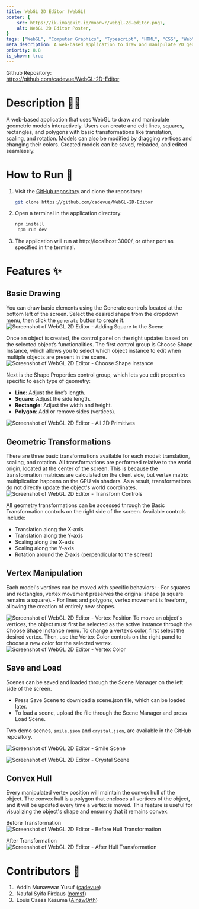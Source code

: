 ```yaml
---
title: WebGL 2D Editor (WebGL)
poster: {
    src: https://ik.imagekit.io/moonwr/webgl-2d-editor.png?,
    alt: WebGL 2D Editor Poster,
}
tags: ["WebGL", "Computer Graphics", "Typescript", "HTML", "CSS", "Web", "Vite"]
meta_description: A web-based application to draw and manipulate 2D geometry interactively. Addin Munawwar (Cadevue).
priority: 8.8
is_shown: true
---
```


Github Repository: <br>
https://github.com/cadevue/WebGL-2D-Editor
<br>

# Description 👨‍💻
A web-based application that uses WebGL to draw and manipulate geometric models interactively. Users can create and edit lines, squares, rectangles, and polygons with basic transformations like translation, scaling, and rotation. Models can also be modified by dragging vertices and changing their colors. Created models can be saved, reloaded, and edited seamlessly.

# How to Run 🚀
1. Visit the [GitHub repository](https://github.com/cadevue/WebGL-2D-Editor) and clone the repository:
   ```bash
   git clone https://github.com/cadevue/WebGL-2D-Editor
   ```
2. Open a terminal in the application directory.

   ```bash
   npm install
    npm run dev
   ```

3. The application will run at http://localhost:3000/, or other port as specified in the terminal.

# Features ✨
## Basic Drawing
You can draw basic elements using the Generate controls located at the bottom left of the screen. Select the desired shape from the dropdown menu, then click the `generate` button to create it.
![Screenshot of WebGL 2D Editor - Adding Square to the Scene](../../assets/project/webgl-2d-editor/draw-1.png)

Once an object is created, the control panel on the right updates based on the selected object’s functionalities.
The first control group is Choose Shape Instance, which allows you to select which object instance to edit when multiple objects are present in the scene.
![Screenshot of WebGL 2D Editor - Choose Shape Instance](../../assets/project/webgl-2d-editor/draw-2.png)

Next is the Shape Properties control group, which lets you edit properties specific to each type of geometry:
- **Line**: Adjust the line’s length.
- **Square**: Adjust the side length.
- **Rectangle**: Adjust the width and height.
- **Polygon**: Add or remove sides (vertices).


![Screenshot of WebGL 2D Editor - All 2D Primitives](../../assets/project/webgl-2d-editor/draw-3.png)

## Geometric Transformations
There are three basic transformations available for each model: translation, scaling, and rotation.
All transformations are performed relative to the world origin, located at the center of the screen. This is because the transformation matrices are calculated on the client side, but vertex matrix multiplication happens on the GPU via shaders. As a result, transformations do not directly update the object's world coordinates.
![Screenshot of WebGL 2D Editor - Transform Controls](../../assets/project/webgl-2d-editor/transform.png)

All geometry transformations can be accessed through the Basic Transformation controls on the right side of the screen.
Available controls include:
- Translation along the X-axis
- Translation along the Y-axis
- Scaling along the X-axis
- Scaling along the Y-axis
- Rotation around the Z-axis (perpendicular to the screen)

## Vertex Manipulation
Each model's vertices can be moved with specific behaviors:
    - For squares and rectangles, vertex movement preserves the original shape (a square remains a square).
    - For lines and polygons, vertex movement is freeform, allowing the creation of entirely new shapes.

![Screenshot of WebGL 2D Editor - Vertex Position](../../assets/project/webgl-2d-editor/vertex-1.png)
To move an object's vertices, the object must first be selected as the active instance through the Choose Shape Instance menu.
To change a vertex’s color, first select the desired vertex.
Then, use the Vertex Color controls on the right panel to choose a new color for the selected vertex.
![Screenshot of WebGL 2D Editor - Vertex Color](../../assets/project/webgl-2d-editor/vertex-2.png)

## Save and Load
Scenes can be saved and loaded through the Scene Manager on the left side of the screen.
- Press Save Scene to download a scene.json file, which can be loaded later.
- To load a scene, upload the file through the Scene Manager and press Load Scene.

Two demo scenes, `smile.json` and `crystal.json`, are available in the GitHub repository.

![Screenshot of WebGL 2D Editor - Smile Scene](../../assets/project/webgl-2d-editor/scene-1.png)


![Screenshot of WebGL 2D Editor - Crystal Scene](../../assets/project/webgl-2d-editor/scene-2.png)

## Convex Hull
Every manipulated vertex position will maintain the convex hull of the object. The convex hull is a polygon that encloses all vertices of the object, and it will be updated every time a vertex is moved. This feature is useful for visualizing the object's shape and ensuring that it remains convex.

Before Transformation
![Screenshot of WebGL 2D Editor - Before Hull Transformation](../../assets/project/webgl-2d-editor/hull-1.png)

After Transformation
![Screenshot of WebGL 2D Editor - After Hull Transformation](../../assets/project/webgl-2d-editor/hull-2.png)

# Contributors 🤝
1. &nbsp;Addin Munawwar Yusuf ([cadevue](https://github.com/cadevue))
2. &nbsp;Naufal Syifa Firdaus ([nomsf](https://github.com/nomsf))
3. &nbsp;Louis Caesa Kesuma ([Ainzw0rth](https://github.com/Ainzw0rth))